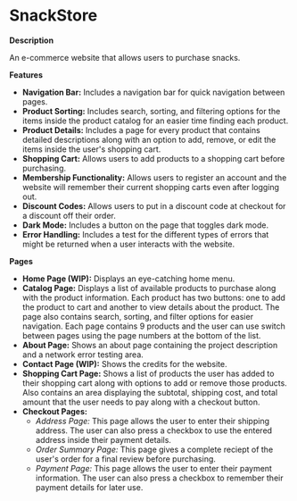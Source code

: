 # SnackStore

**Description**

An e-commerce website that allows users to purchase snacks.

**Features**

- **Navigation Bar:** Includes a navigation bar for quick navigation between pages.
- **Product Sorting:** Includes search, sorting, and filtering options for the items inside the product catalog for an easier time finding each product.
- **Product Details:** Includes a page for every product that contains detailed descriptions along with an option to add, remove, or edit the items inside the user's shopping cart.
- **Shopping Cart:** Allows users to add products to a shopping cart before purchasing.
- **Membership Functionality:** Allows users to register an account and the website will remember their current shopping carts even after logging out.
- **Discount Codes:** Allows users to put in a discount code at checkout for a discount off their order.
- **Dark Mode:** Includes a button on the page that toggles dark mode.
- **Error Handling:** Includes a test for the different types of errors that might be returned when a user interacts with the website.

**Pages**

- **Home Page (WIP):** Displays an eye-catching home menu.
- **Catalog Page:** Displays a list of available products to purchase along with the product information. Each product has two buttons: one to add the product to cart and another to view details about the product. The page also contains search, sorting, and filter options for easier navigation. Each page contains 9 products and the user can use switch between pages using the page numbers at the bottom of the list.
- **About Page:** Shows an about page containing the project description and a network error testing area.
- **Contact Page (WIP):** Shows the credits for the website.
- **Shopping Cart Page:** Shows a list of products the user has added to their shopping cart along with options to add or remove those products. Also contains an area displaying the subtotal, shipping cost, and total amount that the user needs to pay along with a checkout button.
- **Checkout Pages:**
  - _Address Page:_ This page allows the user to enter their shipping address. The user can also press a checkbox to use the entered address inside their payment details.
  - _Order Summary Page:_ This page gives a complete reciept of the user's order for a final review before purchasing.
  - _Payment Page:_ This page allows the user to enter their payment information. The user can also press a checkbox to remember their payment details for later use.
